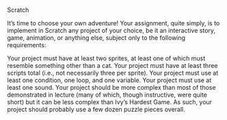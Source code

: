Scratch

It’s time to choose your own adventure! Your assignment, quite simply, is to implement in Scratch any project of your choice, be it an interactive story, game, animation, or anything else, subject only to the following requirements:

Your project must have at least two sprites, at least one of which must resemble something other than a cat.
Your project must have at least three scripts total (i.e., not necessarily three per sprite).
Your project must use at least one condition, one loop, and one variable.
Your project must use at least one sound.
Your project should be more complex than most of those demonstrated in lecture (many of which, though instructive, were quite short) but it can be less complex than Ivy’s Hardest Game. As such, your project should probably use a few dozen puzzle pieces overall.